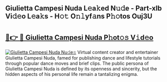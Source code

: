 ## Giulietta Campesi Nuda L𝚎a𝚔ed N𝚞𝚍e - Part-xlb Vi𝚍𝚎o L𝚎a𝚔s - H𝚘𝚝 O𝚗𝚕yf𝚊ns P𝚑𝚘tos Ouj3U

# <h2><a href="http://kfc8kyn.oniu.top/?m=Giulietta+Campesi+Nuda">🔗👉 🔴 Giulietta Campesi Nuda P𝚑ot𝚘𝚜 V𝚒d𝚎o</a></h2>

[![Giulietta Campesi Nuda Nu𝚍e𝚜](https://i.imgur.com/0qMVB7G.gif)](http://kfc8kyn.oniu.top/?m=Giulietta+Campesi+Nuda)
Virtual content creator and entertainer Giulietta Campesi Nuda, famed for publishing dance and lifestyle tutorials through popular dance moves and brief clips. The public persona of Giulietta Campesi Nuda is defined by its openness and sincerity, but the hidden aspects of his personal life remain a tantalizing enigma.  
